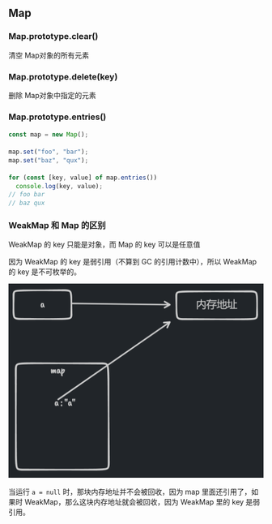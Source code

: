 ## Map

### Map.prototype.clear()

清空 Map对象的所有元素

### Map.prototype.delete(key)

删除 Map对象中指定的元素

### Map.prototype.entries()

```js
const map = new Map();

map.set("foo", "bar");
map.set("baz", "qux");

for (const [key, value] of map.entries())
  console.log(key, value);
// foo bar
// baz qux
```

### WeakMap 和 Map 的区别

WeakMap 的 key 只能是对象，而 Map 的 key 可以是任意值

因为 WeakMap 的 key 是弱引用（不算到 GC 的引用计数中），所以 WeakMap 的 key 是不可枚举的。

<img src="./images/Map.png" />

当运行 `a = null` 时，那块内存地址并不会被回收，因为 map 里面还引用了，如果时 WeakMap，那么这块内存地址就会被回收，因为 WeakMap 里的 key 是弱引用。

